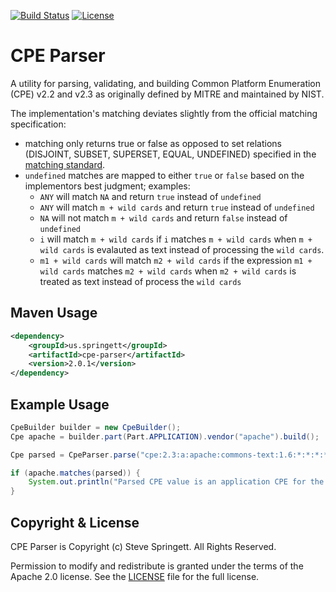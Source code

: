 [![Build Status](https://github.com/stevespringett/CPE-Parser/workflows/Maven%20CI/badge.svg)](https://github.com/stevespringett/CPE-Parser/actions?workflow=Maven+CI)
[![License](https://img.shields.io/badge/license-Apache%202.0-brightgreen.svg)][License]


CPE Parser
=========

A utility for parsing, validating, and building Common Platform Enumeration (CPE)
v2.2 and v2.3 as originally defined by MITRE and maintained by NIST.

The implementation's matching deviates slightly from the official matching 
specification:
- matching only returns true or false as opposed to set relations (DISJOINT, SUBSET, SUPERSET, EQUAL, UNDEFINED) specified in the [matching standard](https://nvlpubs.nist.gov/nistpubs/Legacy/IR/nistir7696.pdf).
- `undefined` matches are mapped to either `true` or `false` based on the implementors best judgment; examples: 
  - `ANY` will match `NA` and return `true` instead of `undefined`
  - `ANY` will match `m + wild cards` and return `true` instead of `undefined`
  - `NA` will not match `m + wild cards` and return `false` instead of `undefined`
  - `i` will match `m + wild cards` if `i` matches `m + wild cards` when `m + wild cards` is evalauted as text instead of processing the `wild cards`.
  - `m1 + wild cards` will match `m2 + wild cards` if the expression `m1 + wild cards` matches `m2 + wild cards` when `m2 + wild cards` is treated as text instead of process the `wild cards`


Maven Usage
-------------------

```xml
<dependency>
    <groupId>us.springett</groupId>
    <artifactId>cpe-parser</artifactId>
    <version>2.0.1</version>
</dependency>
```

Example Usage
-------------------

```java
CpeBuilder builder = new CpeBuilder();
Cpe apache = builder.part(Part.APPLICATION).vendor("apache").build();

Cpe parsed = CpeParser.parse("cpe:2.3:a:apache:commons-text:1.6:*:*:*:*:*:*:*");

if (apache.matches(parsed)) {
    System.out.println("Parsed CPE value is an application CPE for the vendor 'apache'");
}
```


Copyright & License
-------------------

CPE Parser is Copyright (c) Steve Springett. All Rights Reserved.

Permission to modify and redistribute is granted under the terms of the 
Apache 2.0 license. See the [LICENSE] file for the full license.

[License]: https://github.com/stevespringett/CPE-Parser/blob/master/LICENSE

